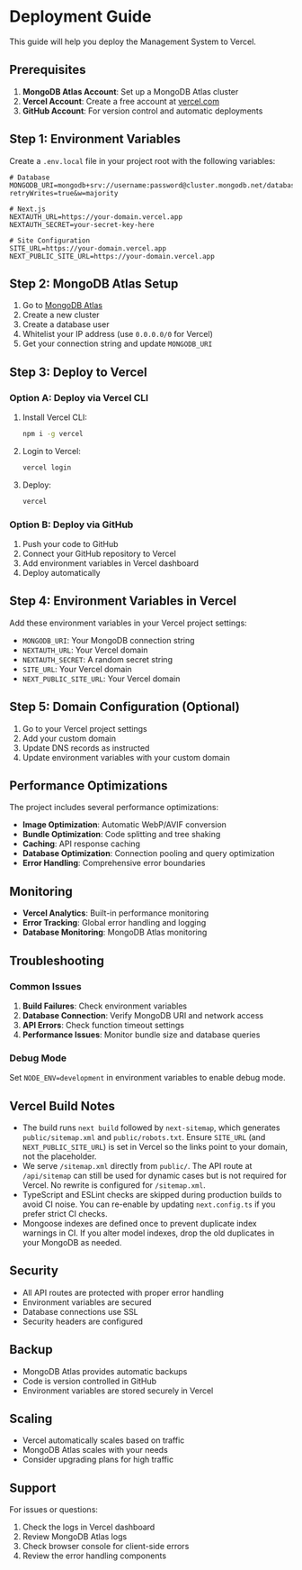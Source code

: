 # Deployment Guide

This guide will help you deploy the Management System to Vercel.

## Prerequisites

1. **MongoDB Atlas Account**: Set up a MongoDB Atlas cluster
2. **Vercel Account**: Create a free account at [vercel.com](https://vercel.com)
3. **GitHub Account**: For version control and automatic deployments

## Step 1: Environment Variables

Create a `.env.local` file in your project root with the following variables:

```env
# Database
MONGODB_URI=mongodb+srv://username:password@cluster.mongodb.net/database_name?retryWrites=true&w=majority

# Next.js
NEXTAUTH_URL=https://your-domain.vercel.app
NEXTAUTH_SECRET=your-secret-key-here

# Site Configuration
SITE_URL=https://your-domain.vercel.app
NEXT_PUBLIC_SITE_URL=https://your-domain.vercel.app
```

## Step 2: MongoDB Atlas Setup

1. Go to [MongoDB Atlas](https://www.mongodb.com/atlas)
2. Create a new cluster
3. Create a database user
4. Whitelist your IP address (use `0.0.0.0/0` for Vercel)
5. Get your connection string and update `MONGODB_URI`

## Step 3: Deploy to Vercel

### Option A: Deploy via Vercel CLI

1. Install Vercel CLI:
   ```bash
   npm i -g vercel
   ```

2. Login to Vercel:
   ```bash
   vercel login
   ```

3. Deploy:
   ```bash
   vercel
   ```

### Option B: Deploy via GitHub

1. Push your code to GitHub
2. Connect your GitHub repository to Vercel
3. Add environment variables in Vercel dashboard
4. Deploy automatically

## Step 4: Environment Variables in Vercel

Add these environment variables in your Vercel project settings:

- `MONGODB_URI`: Your MongoDB connection string
- `NEXTAUTH_URL`: Your Vercel domain
- `NEXTAUTH_SECRET`: A random secret string
- `SITE_URL`: Your Vercel domain
- `NEXT_PUBLIC_SITE_URL`: Your Vercel domain

## Step 5: Domain Configuration (Optional)

1. Go to your Vercel project settings
2. Add your custom domain
3. Update DNS records as instructed
4. Update environment variables with your custom domain

## Performance Optimizations

The project includes several performance optimizations:

- **Image Optimization**: Automatic WebP/AVIF conversion
- **Bundle Optimization**: Code splitting and tree shaking
- **Caching**: API response caching
- **Database Optimization**: Connection pooling and query optimization
- **Error Handling**: Comprehensive error boundaries

## Monitoring

- **Vercel Analytics**: Built-in performance monitoring
- **Error Tracking**: Global error handling and logging
- **Database Monitoring**: MongoDB Atlas monitoring

## Troubleshooting

### Common Issues

1. **Build Failures**: Check environment variables
2. **Database Connection**: Verify MongoDB URI and network access
3. **API Errors**: Check function timeout settings
4. **Performance Issues**: Monitor bundle size and database queries

### Debug Mode

Set `NODE_ENV=development` in environment variables to enable debug mode.

## Vercel Build Notes

- The build runs `next build` followed by `next-sitemap`, which generates `public/sitemap.xml` and `public/robots.txt`. Ensure `SITE_URL` (and `NEXT_PUBLIC_SITE_URL`) is set in Vercel so the links point to your domain, not the placeholder.
- We serve `/sitemap.xml` directly from `public/`. The API route at `/api/sitemap` can still be used for dynamic cases but is not required for Vercel. No rewrite is configured for `/sitemap.xml`.
- TypeScript and ESLint checks are skipped during production builds to avoid CI noise. You can re-enable by updating `next.config.ts` if you prefer strict CI checks.
- Mongoose indexes are defined once to prevent duplicate index warnings in CI. If you alter model indexes, drop the old duplicates in your MongoDB as needed.

## Security

- All API routes are protected with proper error handling
- Environment variables are secured
- Database connections use SSL
- Security headers are configured

## Backup

- MongoDB Atlas provides automatic backups
- Code is version controlled in GitHub
- Environment variables are stored securely in Vercel

## Scaling

- Vercel automatically scales based on traffic
- MongoDB Atlas scales with your needs
- Consider upgrading plans for high traffic

## Support

For issues or questions:
1. Check the logs in Vercel dashboard
2. Review MongoDB Atlas logs
3. Check browser console for client-side errors
4. Review the error handling components
